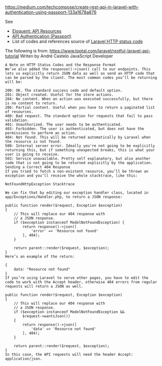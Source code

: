 

https://medium.com/techcompose/create-rest-api-in-laravel-with-authentication-using-passport-133a1678a876

See 
* [Eloquent: API Resources](https://laravel.com/docs/5.6/eloquent-resources)
* [API Authentication (Passport)](https://laravel.com/docs/5.6/passport)
* List of codes and references source of [Laravel HTTP status code](https://gist.github.com/jeffochoa/a162fc4381d69a2d862dafa61cda0798)


The following is from: https://www.toptal.com/laravel/restful-laravel-api-tutorial
Writen by André Castelo
JavaScript Developer

````
A Note on HTTP Status Codes and the Response Format
We’ve also added the response()->json() call to our endpoints. This lets us explicitly return JSON data as well as send an HTTP code that can be parsed by the client. The most common codes you’ll be returning will be:

200: OK. The standard success code and default option.
201: Object created. Useful for the store actions.
204: No content. When an action was executed successfully, but there is no content to return.
206: Partial content. Useful when you have to return a paginated list of resources.
400: Bad request. The standard option for requests that fail to pass validation.
401: Unauthorized. The user needs to be authenticated.
403: Forbidden. The user is authenticated, but does not have the permissions to perform an action.
404: Not found. This will be returned automatically by Laravel when the resource is not found.
500: Internal server error. Ideally you're not going to be explicitly returning this, but if something unexpected breaks, this is what your user is going to receive.
503: Service unavailable. Pretty self explanatory, but also another code that is not going to be returned explicitly by the application.
Sending a Correct 404 Response
If you tried to fetch a non-existent resource, you’ll be thrown an exception and you’ll receive the whole stacktrace, like this:

NotFoundHttpException Stacktrace

We can fix that by editing our exception handler class, located in app/Exceptions/Handler.php, to return a JSON response:

public function render($request, Exception $exception)
{
    // This will replace our 404 response with
    // a JSON response.
    if ($exception instanceof ModelNotFoundException) {
        return response()->json([
            'error' => 'Resource not found'
        ], 404);
    }

    return parent::render($request, $exception);
}
Here’s an example of the return:

{
    data: "Resource not found"
}
If you’re using Laravel to serve other pages, you have to edit the code to work with the Accept header, otherwise 404 errors from regular requests will return a JSON as well.

public function render($request, Exception $exception)
{
    // This will replace our 404 response with
    // a JSON response.
    if ($exception instanceof ModelNotFoundException &&
        $request->wantsJson())
    {
        return response()->json([
            'data' => 'Resource not found'
        ], 404);
    }

    return parent::render($request, $exception);
}
In this case, the API requests will need the header Accept: application/json.
````

